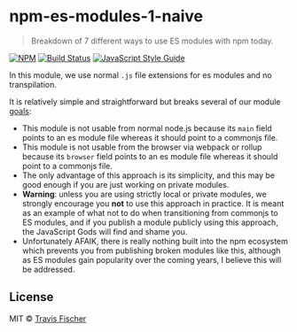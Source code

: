 # npm-es-modules-1-naive

> Breakdown of 7 different ways to use ES modules with npm today.

[![NPM](https://img.shields.io/npm/v/npm-es-modules.svg)](https://www.npmjs.com/package/npm-es-modules) [![Build Status](https://travis-ci.com/transitive-bullshit/npm-es-modules.svg?branch=master)](https://travis-ci.com/transitive-bullshit/npm-es-modules) [![JavaScript Style Guide](https://img.shields.io/badge/code_style-standard-brightgreen.svg)](https://standardjs.com)

In this module, we use normal `.js` file extensions for es modules and no transpilation.

It is relatively simple and straightforward but breaks several of our module [goals](https://github.com/transitive-bullshit/npm-es-modules#goals):

- This module is not usable from normal node.js because its `main` field points to an es module file whereas it should point to a commonjs file.
- This module is not usable from the browser via webpack or rollup because its `browser` field points to an es module file whereas it should point to a commonjs file.
- The only advantage of this approach is its simplicity, and this may be good enough if you are just working on private modules.
- **Warning**: unless you are using strictly local or private modules, we strongly encourage you **not** to use this approach in practice. It is meant as an example of what not to do when transitioning from commonjs to ES modules, and if you publish a module publicly using this approach, the JavaScript Gods will find and shame you.
- Unfortunately AFAIK, there is really nothing built into the npm ecosystem which prevents you from publishing broken modules like this, although as ES modules gain popularity over the coming years, I believe this will be addressed.

## License

MIT © [Travis Fischer](https://github.com/transitive-bullshit)

